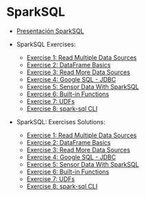 # SparkSQL

* [Presentación SparkSQL](./spark_sql.pdf)
* SparkSQL Exercises:
    - [Exercise 1: Read Multiple Data Sources](./spark_sql_base_project/src/main/scala/io/keepcoding/spark/sql/exercise1)
    - [Exercise 2: DataFrame Basics](./spark_sql_base_project/src/main/scala/io/keepcoding/spark/sql/exercise2)
    - [Exercise 3: Read More Data Sources](./spark_sql_base_project/src/main/scala/io/keepcoding/spark/sql/exercise3)
    - [Exercise 4: Google SQL - JDBC](./spark_sql_base_project/src/main/scala/io/keepcoding/spark/sql/exercise4)
    - [Exercise 5: Sensor Data With SparkSQL](./spark_sql_base_project/src/main/scala/io/keepcoding/spark/sql/exercise5)
    - [Exercise 6: Built-in Functions](./spark_sql_base_project/src/main/scala/io/keepcoding/spark/sql/exercise6)
    - [Exercise 7: UDFs](./spark_sql_base_project/src/main/scala/io/keepcoding/spark/sql/exercise7)
    - [Exercise 8: spark-sql CLI](./exercise8.md)

* SparkSQL: Exercises Solutions:
    - [Exercise 1: Read Multiple Data Sources](./spark_sql_base_project_solutions/src/main/scala/io/keepcoding/spark/sql/exercise1)
    - [Exercise 2: DataFrame Basics](./spark_sql_base_project_solutions/src/main/scala/io/keepcoding/spark/sql/exercise2)
    - [Exercise 3: Read More Data Sources](./spark_sql_base_project_solutions/src/main/scala/io/keepcoding/spark/sql/exercise3)
    - [Exercise 4: Google SQL - JDBC](./spark_sql_base_project_solutions/src/main/scala/io/keepcoding/spark/sql/exercise4)
    - [Exercise 5: Sensor Data With SparkSQL](./spark_sql_base_project_solutions/src/main/scala/io/keepcoding/spark/sql/exercise5)
    - [Exercise 6: Built-in Functions](./spark_sql_base_project_solutions/src/main/scala/io/keepcoding/spark/sql/exercise6)
    - [Exercise 7: UDFs](./spark_sql_base_project_solutions/src/main/scala/io/keepcoding/spark/sql/exercise7)
    - [Exercise 8: spark-sql CLI](./exercise8.md)
